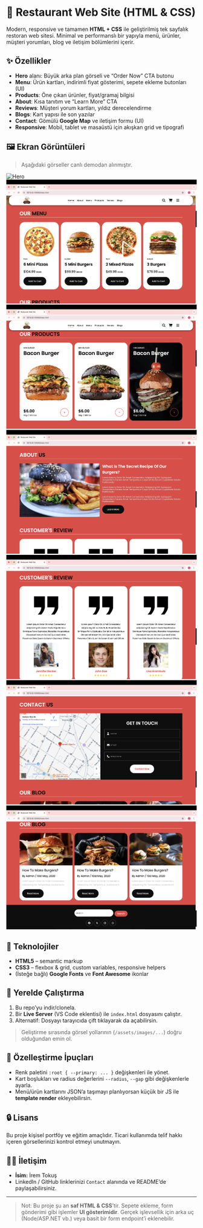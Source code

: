 # 🍔 Restaurant Web Site (HTML & CSS)

Modern, responsive ve tamamen **HTML + CSS** ile geliştirilmiş tek sayfalık restoran web sitesi. Minimal ve performanslı bir yapıyla menü, ürünler, müşteri yorumları, blog ve iletişim bölümlerini içerir.

## ✨ Özellikler
- **Hero** alanı: Büyük arka plan görseli ve “Order Now” CTA butonu
- **Menu**: Ürün kartları, indirimli fiyat gösterimi, sepete ekleme butonları (UI)
- **Products**: Öne çıkan ürünler, fiyat/gramaj bilgisi
- **About**: Kısa tanıtım ve “Learn More” CTA
- **Reviews**: Müşteri yorum kartları, yıldız derecelendirme
- **Blogs**: Kart yapısı ile son yazılar
- **Contact**: Gömülü **Google Map** ve iletişim formu (UI)
- **Responsive**: Mobil, tablet ve masaüstü için akışkan grid ve tipografi

## 🖼️ Ekran Görüntüleri
> Aşağıdaki görseller canlı demodan alınmıştır.

![Hero](/screens/hero.png)
![Menu](/screens/menu.png)
![Products](/screens/products.png)
![About](/screens/about.png)
![Reviews](/screens/review.png)
![Contact](/screens/contact.png)
![Blogs](/screens/blog.png)

## 🧱 Teknolojiler
- **HTML5** – semantic markup
- **CSS3** – flexbox & grid, custom variables, responsive helpers
- (İsteğe bağlı) **Google Fonts** ve **Font Awesome** ikonlar


## 🚀 Yerelde Çalıştırma
1. Bu repo’yu indir/clonela.
2. Bir **Live Server** (VS Code eklentisi) ile `index.html` dosyasını çalıştır.
3. Alternatif: Dosyayı tarayıcıda çift tıklayarak da açabilirsin.

> Geliştirme sırasında görsel yollarının (`/assets/images/...`) doğru olduğundan emin ol.

## 🧩 Özelleştirme İpuçları
- Renk paletini `:root { --primary: ... }` değişkenleri ile yönet.
- Kart boşlukları ve radius değerlerini `--radius`, `--gap` gibi değişkenlerle ayarla.
- Menü/ürün kartlarını JSON’a taşımayı planlıyorsan küçük bir JS ile **template render** ekleyebilirsin.

## 🔒 Lisans
Bu proje kişisel portföy ve eğitim amaçlıdır. Ticari kullanımda telif hakkı içeren görsellerinizi kontrol etmeyi unutmayın.

## 👩‍💻 İletişim
- **İsim:** İrem Tokuş  
- LinkedIn / GitHub linklerinizi `Contact` alanında ve README’de paylaşabilirsiniz.

---

> Not: Bu proje şu an **saf HTML & CSS**’tir. Sepete ekleme, form gönderimi gibi işlemler **UI gösterimidir**. Gerçek işlevsellik için arka uç (Node/ASP.NET vb.) veya basit bir form endpoint’i eklenebilir.